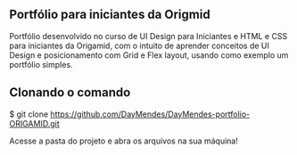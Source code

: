 ## Portfólio para iniciantes da Origmid

Portfólio desenvolvido no curso de UI Design para Iniciantes e HTML e CSS para iniciantes da Origamid, com o intuito de aprender conceitos de UI Design e posicionamento com Grid e Flex layout, usando como exemplo um portfólio simples.

## Clonando o comando

$ git clone https://github.com/DayMendes/DayMendes-portfolio-ORIGAMID.git

Acesse a pasta do projeto e abra os arquivos na sua máquina!
